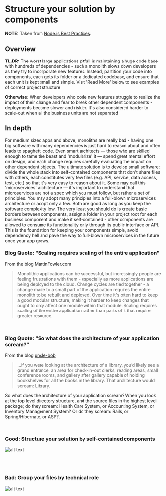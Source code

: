 # Structure your solution by components

**NOTE:** Taken from [Node.js Best Practices](https://github.com/goldbergyoni/nodebestpractices#1-project-structure-practices).

## Overview

**TL;DR:** The worst large applications pitfall is maintaining a huge code base with hundreds of dependencies - such a monolith slows down developers as they try to incorporate new features. Instead, partition your code into components, each gets its folder or a dedicated codebase, and ensure that each unit is kept small and simple. Visit 'Read More' below to see examples of correct project structure

**Otherwise:** When developers who code new features struggle to realize the impact of their change and fear to break other dependent components - deployments become slower and riskier. It's also considered harder to scale-out when all the business units are not separated


##  In depth

For medium sized apps and above, monoliths are really bad - having one big software with many dependencies is just hard to reason about and often leads to spaghetti code. Even smart architects — those who are skilled enough to tame the beast and 'modularize' it — spend great mental effort on design, and each change requires carefully evaluating the impact on other dependent objects. The ultimate solution is to develop small software: divide the whole stack into self-contained components that don't share files with others, each constitutes very few files (e.g. API, service, data access, test, etc.) so that it's very easy to reason about it. Some may call this 'microservices' architecture — it's important to understand that microservices are not a spec which you must follow, but rather a set of principles. You may adopt many principles into a full-blown microservices architecture or adopt only a few. Both are good as long as you keep the software complexity low. The very least you should do is create basic borders between components, assign a folder in your project root for each business component and make it self-contained - other components are allowed to consume its functionality only through its public interface or API. This is the foundation for keeping your components simple, avoid dependency hell and pave the way to full-blown microservices in the future once your app grows.


### Blog Quote: "Scaling requires scaling of the entire application"

 From the blog MartinFowler.com

> Monolithic applications can be successful, but increasingly people are feeling frustrations with them - especially as more applications are being deployed to the cloud. Change cycles are tied together - a change made to a small part of the application requires the entire monolith to be rebuilt and deployed. Over time it's often hard to keep a good modular structure, making it harder to keep changes that ought to only affect one module within that module. Scaling requires scaling of the entire application rather than parts of it that require greater resource.

<br/>

### Blog Quote: "So what does the architecture of your application scream?"

 From the blog [uncle-bob](https://8thlight.com/blog/uncle-bob/2011/09/30/Screaming-Architecture.html)

> ...if you were looking at the architecture of a library, you’d likely see a grand entrance, an area for check-in-out clerks, reading areas, small conference rooms, and gallery after gallery capable of holding bookshelves for all the books in the library. That architecture would scream: Library.<br/>

So what does the architecture of your application scream? When you look at the top level directory structure, and the source files in the highest level package; do they scream: Health Care System, or Accounting System, or Inventory Management System? Or do they scream: Rails, or Spring/Hibernate, or ASP?.

<br/>

### Good: Structure your solution by self-contained components

![alt text](https://github.com/goldbergyoni/nodebestpractices/blob/master/assets/images/structurebycomponents.PNG "Structuring solution by components")

<br/><br/>

### Bad: Group your files by technical role

![alt text](https://github.com/goldbergyoni/nodebestpractices/blob/master/assets/images/structurebyroles.PNG "Structuring solution by technical roles")
